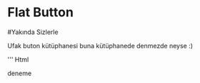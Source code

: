 # Flat Button

#Yakında Sizlerle

Ufak buton kütüphanesi buna kütüphanede denmezde neyse :)

''' Html
<div class="button xlarge carrot">deneme</div>
